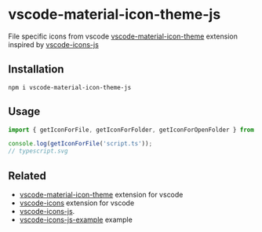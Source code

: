 # vscode-material-icon-theme-js
File specific icons from vscode [vscode-material-icon-theme](https://github.com/PKief/vscode-material-icon-theme/issues) extension inspired by [vscode-icons-js](https://github.com/dderevjanik/vscode-icons-js)

## Installation

`npm i vscode-material-icon-theme-js`

## Usage

```typescript
import { getIconForFile, getIconForFolder, getIconForOpenFolder } from 'vscode-material-icon-theme-js';

console.log(getIconForFile('script.ts'));
// typescript.svg
```

## Related

- [vscode-material-icon-theme](https://github.com/PKief/vscode-material-icon-theme) extension for vscode
- [vscode-icons](https://github.com/vscode-icons/vscode-icons) extension for vscode
- [vscode-icons-js](https://github.com/dderevjanik/vscode-icons-js).
- [vscode-icons-js-example](https://github.com/dderevjanik/vscode-icons-js-example) example
